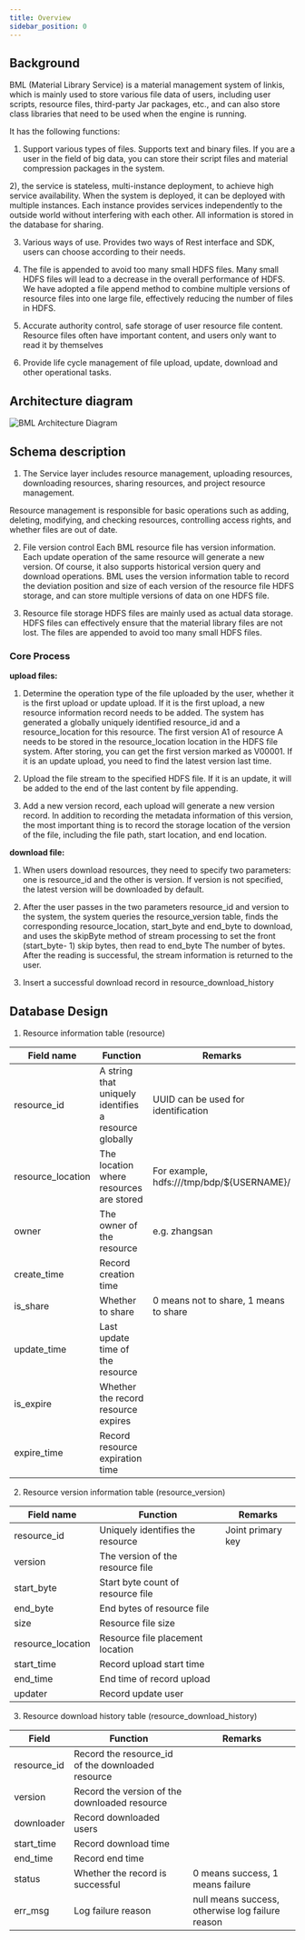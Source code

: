 ```yaml
---
title: Overview
sidebar_position: 0
---
```



## Background

BML (Material Library Service) is a material management system of linkis, which is mainly used to store various file data of users, including user scripts, resource files, third-party Jar packages, etc., and can also store class libraries that need to be used when the engine is running.

It has the following functions:

1) Support various types of files. Supports text and binary files. If you are a user in the field of big data, you can store their script files and material compression packages in the system.

2), the service is stateless, multi-instance deployment, to achieve high service availability. When the system is deployed, it can be deployed with multiple instances. Each instance provides services independently to the outside world without interfering with each other. All information is stored in the database for sharing.

3) Various ways of use. Provides two ways of Rest interface and SDK, users can choose according to their needs.

4) The file is appended to avoid too many small HDFS files. Many small HDFS files will lead to a decrease in the overall performance of HDFS. We have adopted a file append method to combine multiple versions of resource files into one large file, effectively reducing the number of files in HDFS.

5) Accurate authority control, safe storage of user resource file content. Resource files often have important content, and users only want to read it by themselves

6) Provide life cycle management of file upload, update, download and other operational tasks.

## Architecture diagram

![BML Architecture Diagram](/Images/Architecture/bml-02.png)

## Schema description

1. The Service layer includes resource management, uploading resources, downloading resources, sharing resources, and project resource management.

Resource management is responsible for basic operations such as adding, deleting, modifying, and checking resources, controlling access rights, and whether files are out of date.

2. File version control
   Each BML resource file has version information. Each update operation of the same resource will generate a new version. Of course, it also supports historical version query and download operations. BML uses the version information table to record the deviation position and size of each version of the resource file HDFS storage, and can store multiple versions of data on one HDFS file.

3. Resource file storage
   HDFS files are mainly used as actual data storage. HDFS files can effectively ensure that the material library files are not lost. The files are appended to avoid too many small HDFS files.

### Core Process

**upload files:**

1. Determine the operation type of the file uploaded by the user, whether it is the first upload or update upload. If it is the first upload, a new resource information record needs to be added. The system has generated a globally uniquely identified resource_id and a resource_location for this resource. The first version A1 of resource A needs to be stored in the resource_location location in the HDFS file system. After storing, you can get the first version marked as V00001. If it is an update upload, you need to find the latest version last time.

2. Upload the file stream to the specified HDFS file. If it is an update, it will be added to the end of the last content by file appending.

3. Add a new version record, each upload will generate a new version record. In addition to recording the metadata information of this version, the most important thing is to record the storage location of the version of the file, including the file path, start location, and end location.

**download file:**

1. When users download resources, they need to specify two parameters: one is resource_id and the other is version. If version is not specified, the latest version will be downloaded by default.

2. After the user passes in the two parameters resource_id and version to the system, the system queries the resource_version table, finds the corresponding resource_location, start_byte and end\_byte to download, and uses the skipByte method of stream processing to set the front (start_byte- 1) skip bytes, then read to end_byte
   The number of bytes. After the reading is successful, the stream information is returned to the user.

3. Insert a successful download record in resource_download_history

## Database Design

1. Resource information table (resource)

| Field name | Function | Remarks |
|-------------------|------------------------------|----------------------------------|
| resource_id | A string that uniquely identifies a resource globally | UUID can be used for identification |
| resource_location | The location where resources are stored | For example, hdfs:///tmp/bdp/\${USERNAME}/ |
| owner | The owner of the resource | e.g. zhangsan |
| create_time | Record creation time | |
| is_share | Whether to share | 0 means not to share, 1 means to share |
| update\_time | Last update time of the resource | |
| is\_expire | Whether the record resource expires | |
| expire_time | Record resource expiration time | |

2. Resource version information table (resource_version)

| Field name | Function | Remarks |
|-------------------|--------------------|----------|
| resource_id | Uniquely identifies the resource | Joint primary key |
| version | The version of the resource file | |
| start_byte | Start byte count of resource file | |
| end\_byte | End bytes of resource file | |
| size | Resource file size | |
| resource_location | Resource file placement location | |
| start_time | Record upload start time | |
| end\_time | End time of record upload | |
| updater | Record update user | |

3. Resource download history table (resource_download_history)

| Field | Function | Remarks |
|-------------|---------------------------|--------------------------------|
| resource_id | Record the resource_id of the downloaded resource | |
| version | Record the version of the downloaded resource | |
| downloader | Record downloaded users | |
| start\_time | Record download time | |
| end\_time | Record end time | |
| status | Whether the record is successful | 0 means success, 1 means failure |
| err\_msg | Log failure reason | null means success, otherwise log failure reason |